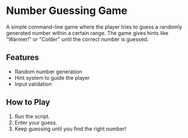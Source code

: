 # Number Guessing Game

A simple command-line game where the player tries to guess a randomly generated number within a certain range.
The game gives hints like "Warmer!" or "Colder" until the correct number is guessed.

## Features

* Random number generation
* Hint system to guide the player
* Input validation

## How to Play
1. Run the script.
2. Enter your guess.
3. Keep guessing until you find the right number!
